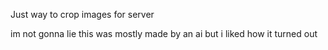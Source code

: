 Just way to crop images for server

im not gonna lie this was mostly made by an ai but i liked how it turned out
